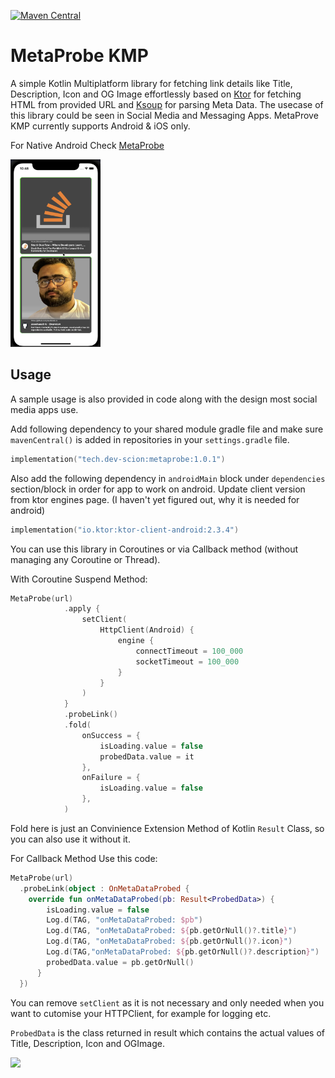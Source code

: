 [![Maven Central](https://img.shields.io/maven-central/v/tech.dev-scion/metaprobe-kmp.svg?label=Maven%20Central)](https://search.maven.org/search?q=g:%22tech.dev-scion%22%20AND%20a:%22metaprobe-kmp%22)

# MetaProbe KMP
A simple Kotlin Multiplatform library for fetching link details like Title, Description, Icon and OG Image effortlessly based on <a href="https://ktor.io/docs/">Ktor</a> for fetching HTML from provided URL and <a href="https://github.com/MohamedRejeb/Ksoup">Ksoup</a> for parsing Meta Data. The usecase of this library could be seen in Social Media and Messaging Apps. MetaProve KMP currently supports Android & iOS only.

For Native Android Check <a href="https://github.com/zeeshanali-k/MetaProbe">MetaProbe</a>

<img src="/imgs/ss_1.png" height="300px">


## Usage

A sample usage is also provided in code along with the design most social media apps use.

Add following dependency to your shared module gradle file and make sure `mavenCentral()` is added in repositories in your `settings.gradle` file.

```kotlin
implementation("tech.dev-scion:metaprobe:1.0.1")
```

Also add the following dependency in `androidMain` block under `dependencies` section/block in order for app to work on android. Update client version from ktor engines page. (I haven't yet figured out, why it is needed for android)

```kotlin
implementation("io.ktor:ktor-client-android:2.3.4")
``` 

You can use this library in Coroutines or via Callback method (without managing any Coroutine or Thread).

With Coroutine Suspend Method:

```kotlin
MetaProbe(url)
            .apply {
                setClient(
                    HttpClient(Android) {
                        engine {
                            connectTimeout = 100_000
                            socketTimeout = 100_000
                        }
                    }
                )
            }
            .probeLink()
            .fold(
                onSuccess = {
                    isLoading.value = false
                    probedData.value = it
                },
                onFailure = {
                    isLoading.value = false
                },
            )
```
Fold here is just an Convinience Extension Method of Kotlin `Result` Class, so you can also use it without it.

For Callback Method Use this code:

```kotlin
MetaProbe(url)
  .probeLink(object : OnMetaDataProbed {
    override fun onMetaDataProbed(pb: Result<ProbedData>) {
        isLoading.value = false
        Log.d(TAG, "onMetaDataProbed: $pb")
        Log.d(TAG, "onMetaDataProbed: ${pb.getOrNull()?.title}")
        Log.d(TAG, "onMetaDataProbed: ${pb.getOrNull()?.icon}")
        Log.d(TAG,"onMetaDataProbed: ${pb.getOrNull()?.description}")
        probedData.value = pb.getOrNull()
      }
  })
```

You can remove `setClient` as it is not necessary and only needed when you want to cutomise your HTTPClient, for example for logging etc.

`ProbedData` is the class returned in result which contains the actual values of Title, Description, Icon and OGImage.


<a href="https://www.buymeacoffee.com/devscion"><img src="https://img.buymeacoffee.com/button-api/?text=Buy me a coffee&emoji=&slug=ZeeshanAli&button_colour=FFDD00&font_colour=000000&font_family=Cookie&outline_colour=000000&coffee_colour=ffffff"></a>

